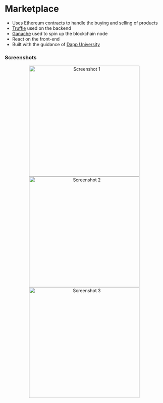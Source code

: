 # Marketplace 
* Uses Ethereum contracts to handle the buying and selling of products
* [Truffle](https://trufflesuite.com/) used on the backend
* [Ganache](https://trufflesuite.com/ganache/) used to spin up the blockchain node 
* React on the front-end 
* Built with the guidance of [Dapp University](https://www.youtube.com/watch?v=VH9Q2lf2mNo&t=28s) 


### Screenshots 
<p align="center">
    <img src = "./screenshots/sc1.png" width = "350" title = "Screenshot 1" alt = "Screenshot 1"/>
    <img src = "./screenshots/sc2.png" width = "350" title = "Screenshot 2" alt = "Screenshot 2"/>
    <img src = "./screenshots/sc3.png" width = "350" title = "Screenshot 3" alt = "Screenshot 3"/>
</p> 